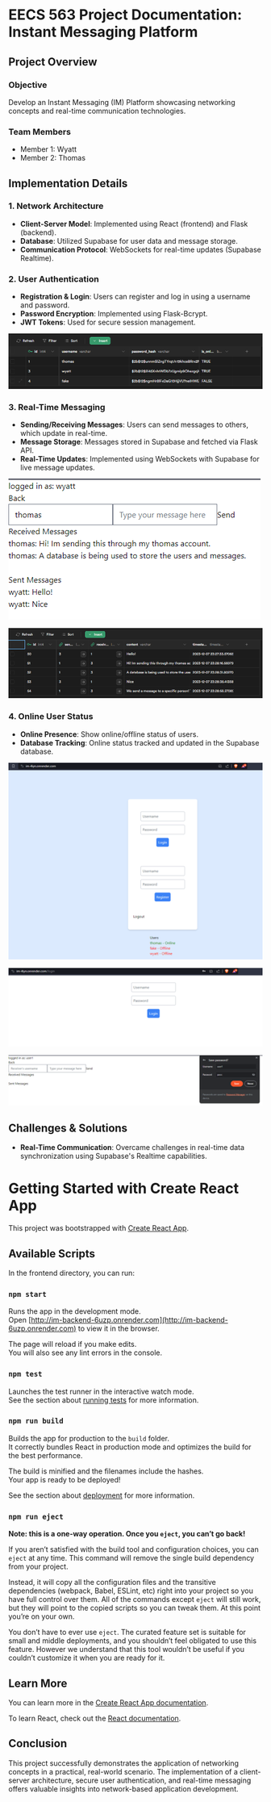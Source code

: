 # EECS 563 Project Documentation: Instant Messaging Platform

## Project Overview

### Objective

Develop an Instant Messaging (IM) Platform showcasing networking concepts and real-time communication technologies.

### Team Members

-   Member 1: Wyatt
-   Member 2: Thomas

## Implementation Details

### 1. Network Architecture

-   **Client-Server Model**: Implemented using React (frontend) and Flask (backend).
-   **Database**: Utilized Supabase for user data and message storage.
-   **Communication Protocol**: WebSockets for real-time updates (Supabase Realtime).

### 2. User Authentication

-   **Registration & Login**: Users can register and log in using a username and password.
-   **Password Encryption**: Implemented using Flask-Bcrypt.
-   **JWT Tokens**: Used for secure session management.

![GitHub Image](/images/User_table.png)

### 3. Real-Time Messaging

-   **Sending/Receiving Messages**: Users can send messages to others, which update in real-time.
-   **Message Storage**: Messages stored in Supabase and fetched via Flask API.
-   **Real-Time Updates**: Implemented using WebSockets with Supabase for live message updates.

![GitHub Image](/images/Conversation.png)

![GitHub Image](/images/Conversation_table.png)

### 4. Online User Status

-   **Online Presence**: Show online/offline status of users.
-   **Database Tracking**: Online status tracked and updated in the Supabase database.

![GitHub Image](/images/UI.png)

![GitHub Image](/images/Login.png)

![GitHub Image](/images/Logged_in.png)

## Challenges & Solutions

-   **Real-Time Communication**: Overcame challenges in real-time data synchronization using Supabase's Realtime capabilities.

# Getting Started with Create React App

This project was bootstrapped with [Create React App](https://github.com/facebook/create-react-app).

## Available Scripts

In the frontend directory, you can run:

### `npm start`

Runs the app in the development mode.\
Open [http://im-backend-6uzp.onrender.com](http://im-backend-6uzp.onrender.com) to view it in the browser.

The page will reload if you make edits.\
You will also see any lint errors in the console.

### `npm test`

Launches the test runner in the interactive watch mode.\
See the section about [running tests](https://facebook.github.io/create-react-app/docs/running-tests) for more information.

### `npm run build`

Builds the app for production to the `build` folder.\
It correctly bundles React in production mode and optimizes the build for the best performance.

The build is minified and the filenames include the hashes.\
Your app is ready to be deployed!

See the section about [deployment](https://facebook.github.io/create-react-app/docs/deployment) for more information.

### `npm run eject`

**Note: this is a one-way operation. Once you `eject`, you can’t go back!**

If you aren’t satisfied with the build tool and configuration choices, you can `eject` at any time. This command will remove the single build dependency from your project.

Instead, it will copy all the configuration files and the transitive dependencies (webpack, Babel, ESLint, etc) right into your project so you have full control over them. All of the commands except `eject` will still work, but they will point to the copied scripts so you can tweak them. At this point you’re on your own.

You don’t have to ever use `eject`. The curated feature set is suitable for small and middle deployments, and you shouldn’t feel obligated to use this feature. However we understand that this tool wouldn’t be useful if you couldn’t customize it when you are ready for it.

## Learn More

You can learn more in the [Create React App documentation](https://facebook.github.io/create-react-app/docs/getting-started).

To learn React, check out the [React documentation](https://reactjs.org/).

## Conclusion

This project successfully demonstrates the application of networking concepts in a practical, real-world scenario. The implementation of a client-server architecture, secure user authentication, and real-time messaging offers valuable insights into network-based application development.
